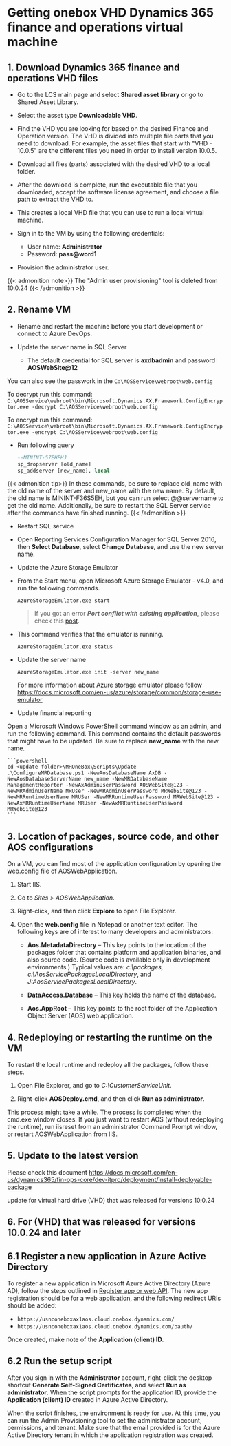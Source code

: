 # Getting onebox VHD Dynamics 365 finance and operations virtual machine


## 1. Download Dynamics 365 finance and operations VHD files

* Go to the LCS main page and select **Shared asset library** or go to Shared Asset Library.

* Select the asset type **Downloadable VHD**.

* Find the VHD you are looking for based on the desired Finance and Operation version. The VHD is divided into multiple file parts that you need to download. For example, the asset files that start with "VHD - 10.0.5" are the different files you need in order to install version 10.0.5.

* Download all files (parts) associated with the desired VHD to a local folder.

* After the download is complete, run the executable file that you downloaded, accept the software license agreement, and choose a file path to extract the VHD to.

* This creates a local VHD file that you can use to run a local virtual machine.

* Sign in to the VM by using the following credentials:

  * User name: **Administrator**
  * Password: **pass@word1**

* Provision the administrator user.

{{< admonition note>}}
   The "Admin user provisioning" tool is deleted from 10.0.24
{{< /admonition >}}

## 2. Rename VM

* Rename and restart the machine before you start development or connect to Azure DevOps.
* Update the server name in SQL Server

  * The default credential for SQL server is **axdbadmin** and password **AOSWebSite@12**
  
You can also see the passwork in the `C:\AOSService\webroot\web.config`

To decrypt run this command:
`C:\AOSService\webroot\bin\Microsoft.Dynamics.AX.Framework.ConfigEncryptor.exe -decrypt C:\AOSService\webroot\web.config`

To encrypt run this command:
`C:\AOSService\webroot\bin\Microsoft.Dynamics.AX.Framework.ConfigEncryptor.exe -encrypt C:\AOSService\webroot\web.config`

  * Run following query

    ```sql
    --MININT-57EHFHJ
    sp_dropserver [old_name]
    sp_addserver [new_name], local
    ```
{{< admonition tip>}}
  In these commands, be sure to replace old_name with the old name of the server and new_name with the new name. By default, the old name is MININT-F36S5EH, but you can run select @@servername to get the old name. Additionally, be sure to restart the SQL Server service after the commands have finished running.
{{< /admonition >}}

  * Restart SQL service

  * Open Reporting Services Configuration Manager for SQL Server 2016, then **Select Database**, select **Change Database**, and use the new server name.
    
  * Update the Azure Storage Emulator

  * From the Start menu, open Microsoft Azure Storage Emulator - v4.0, and run the following commands.

    ```AzureStorageEmulator.exe start```

    > If you got an error **_Port conflict with existing application_**, please check this [post](../2020-04-05-azure-storage-emulator-port-conflict-with-existing-application/).

  * This command verifies that the emulator is running.

    ```AzureStorageEmulator.exe status```

  * Update the server name

    ```AzureStorageEmulator.exe init -server new_name```

    For more information about Azure storage emulator please follow <https://docs.microsoft.com/en-us/azure/storage/common/storage-use-emulator>

  * Update financial reporting

  Open a Microsoft Windows PowerShell command window as an admin, and run the following command. This command contains the default passwords that might have to be updated. Be sure to replace **new_name** with the new name.

    ```powershell
    cd <update folder>\MROneBox\Scripts\Update
    .\ConfigureMRDatabase.ps1 -NewAosDatabaseName AxDB -NewAosDatabaseServerName new_name -NewMRDatabaseName ManagementReporter -NewAxAdminUserPassword AOSWebSite@123 -NewMRAdminUserName MRUser -NewMRAdminUserPassword MRWebSite@123 -NewMRRuntimeUserName MRUSer -NewMRRuntimeUserPassword MRWebSite@123 -NewAxMRRuntimeUserName MRUser -NewAxMRRuntimeUserPassword MRWebSite@123
    ```

## 3. Location of packages, source code, and other AOS configurations

On a VM, you can find most of the application configuration by opening the web.config file of AOSWebApplication.

1. Start IIS.

2. Go to _Sites > AOSWebApplication_.

3. Right-click, and then click **Explore** to open File Explorer.

4. Open the **web.config** file in Notepad or another text editor. The following keys are of interest to many developers and administrators:

    * **Aos.MetadataDirectory** – This key points to the location of the packages folder that contains platform and application binaries, and also source code. (Source code is available only in development environments.) Typical values are: _c:\packages, c:\AosServicePackagesLocalDirectory_, and _J:AosServicePackagesLocalDirectory_.

    * **DataAccess.Database** – This key holds the name of the database.

    * **Aos.AppRoot** – This key points to the root folder of the Application Object Server (AOS) web application.

## 4. Redeploying or restarting the runtime on the VM

To restart the local runtime and redeploy all the packages, follow these steps.

1. Open File Explorer, and go to _C:\CustomerServiceUnit_.

2. Right-click **AOSDeploy.cmd**, and then click **Run as administrator**.

This process might take a while. The process is completed when the cmd.exe window closes. If you just want to restart AOS (without redeploying the runtime), run iisreset from an administrator Command Prompt window, or restart AOSWebApplication from IIS.

## 5. Update to the latest version

Please check this document
<https://docs.microsoft.com/en-us/dynamics365/fin-ops-core/dev-itpro/deployment/install-deployable-package>

update for virtual hard drive (VHD) that was released for versions 10.0.24

## 6. For (VHD) that was released for versions 10.0.24 and later

## 6.1 Register a new application in Azure Active Directory

To register a new application in Microsoft Azure Active Directory (Azure AD), follow the steps outlined in [Register app or web API](https://docs.microsoft.com/en-us/azure/active-directory/develop/quickstart-register-app). The new app registration should be for a web application, and the following redirect URIs should be added:

-   `https://usnconeboxax1aos.cloud.onebox.dynamics.com/`
-   `https://usnconeboxax1aos.cloud.onebox.dynamics.com/oauth/`

Once created, make note of the **Application (client) ID**.

## 6.2 Run the setup script

After you sign in with the **Administrator** account, right-click the desktop shortcut **Generate Self-Signed Certificates**, and select **Run as administrator**. When the script prompts for the application ID, provide the **Application (client) ID** created in Azure Active Directory.

When the script finishes, the environment is ready for use. At this time, you can run the Admin Provisioning tool to set the administrator account, permissions, and tenant. Make sure that the email provided is for the Azure Active Directory tenant in which the application registration was created.


